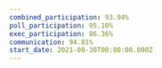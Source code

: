```yaml
---
combined_participation: 93.94%
poll_participation: 95.10%
exec_participation: 86.36%
communication: 94.81%
start_date: 2021-08-30T00:00:00.000Z
---
```


